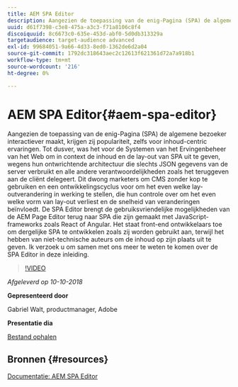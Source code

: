 ```yaml
---
title: AEM SPA Editor
description: Aangezien de toepassing van de enig-Pagina (SPA) de algemene bezoeker interactiever maakt, krijgen zij populariteit, zelfs voor inhoud-centric ervaringen. Sluit u aan bij ons om meer te leren over de SPA Editor in deze inleiding.
uuid: d61f7398-c3e8-475a-a3c3-f71a8106c8f4
discoiquuid: 8c6673c0-635e-453d-abf0-5d0db313329a
targetaudience: target-audience advanced
exl-id: 99684051-9a66-4d33-8ed0-1362de6d2a04
source-git-commit: 1792dc318643aec2c12613f621361d72a7a918b1
workflow-type: tm+mt
source-wordcount: '216'
ht-degree: 0%

---
```


# AEM SPA Editor{#aem-spa-editor}

Aangezien de toepassing van de enig-Pagina (SPA) de algemene bezoeker interactiever maakt, krijgen zij populariteit, zelfs voor inhoud-centric ervaringen. Tot dusver, was het voor de Systemen van het Ervingenbeheer van het Web om in context de inhoud en de lay-out van SPA uit te geven, wegens hun ontwrichtende architectuur die slechts JSON gegevens van de server verbruikt en alle andere verantwoordelijkheden zoals het teruggeven aan de cliënt delegeert. Dit dwong marketers om CMS zonder kop te gebruiken en een ontwikkelingscyclus voor om het even welke lay-outverandering in werking te stellen, die hun controle over om het even welke vorm van lay-out verliest en de snelheid van veranderingen beïnvloedt. De SPA Editor brengt de gebruiksvriendelijke mogelijkheden van de AEM Page Editor terug naar SPA die zijn gemaakt met JavaScript-frameworks zoals React of Angular. Het staat front-end ontwikkelaars toe om dergelijke SPA te ontwikkelen zoals zij worden gebruikt aan, terwijl het hebben van niet-technische auteurs om de inhoud op zijn plaats uit te geven. Ik verzoek u om samen met ons meer te weten te komen over de SPA Editor in deze inleiding.

>[!VIDEO](https://video.tv.adobe.com/v/24720/?quality=9)

*Afgeleverd op 10-10-2018*

**Gepresenteerd door**

Gabriel Walt, productmanager, Adobe

**Presentatie dia**

[Bestand ophalen](assets/aem-spa-editor.pdf)

## Bronnen {#resources}

[Documentatie: AEM SPA Editor](https://experienceleague.adobe.com/docs/experience-manager-64/developing/headless/spas/spa-overview.html)

<!--
[Get back to the Overview](https://helpx.adobe.com/experience-manager/kt/eseminars/gems/aem-index.html)
-->
